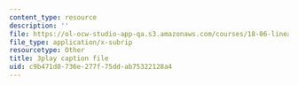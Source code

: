 ```yaml
---
content_type: resource
description: ''
file: https://ol-ocw-studio-app-qa.s3.amazonaws.com/courses/18-06-linear-algebra-spring-2010/c9b471d0736e277f75ddab75322128a4_0h43aV4aH7I.srt
file_type: application/x-subrip
resourcetype: Other
title: 3play caption file
uid: c9b471d0-736e-277f-75dd-ab75322128a4
---
```

